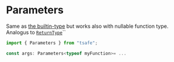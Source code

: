 # Parameters

Same as [the builtin-type](https://www.typescriptlang.org/docs/handbook/utility-types.html#parameterstype) but works also with nullable function type. Analogus to [`ReturnType`](returntype.md#used-with-function-that-can-be-undefined)\`\`

```typescript
import { Parameters } from "tsafe";

const args: Parameters<typeof myFunction>= ...
```

